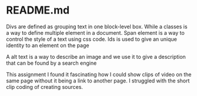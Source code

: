 <h1> README.md </h1>

Divs are defined as grouping text in one block-level box. While a classes is a
way to define multiple
element in a document. Span element is a way to control the style of a text
using css code. Ids is used to give an unique identity to an element on the page

A alt text is a way to describe an image and we use it to give a description
that can be found by a search engine

This assignment I found it fascinating how I could show clips of video on the
same page without it being a link to another page. I struggled with the short
clip coding of creating sources.
